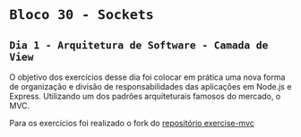 # `Bloco 30 - Sockets`

## `Dia 1 - Arquitetura de Software - Camada de View`

O objetivo dos exercícios desse dia foi colocar em prática uma nova forma de organização e divisão de responsabilidades das aplicações em Node.js e Express. Utilizando um dos padrões arquiteturais famosos do mercado, o MVC.

Para os exercícios foi realizado o fork do [repositório exercise-mvc](https://github.com/gabrielanebbia/exercise-mvc)
